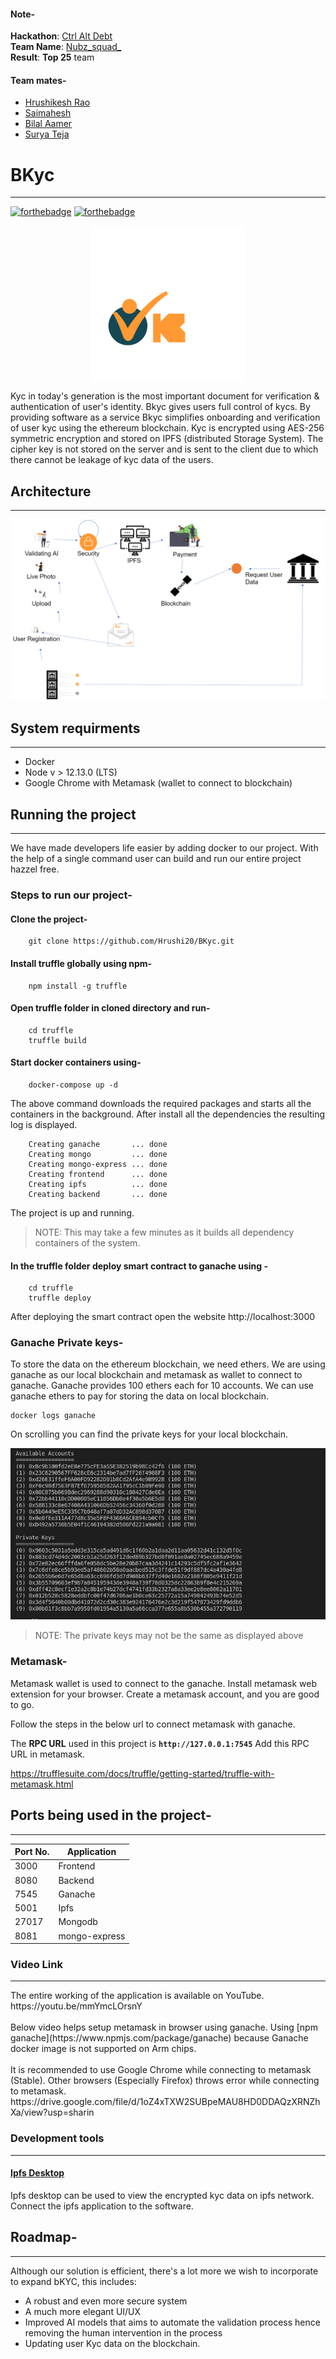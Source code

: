 #### Note-
**Hackathon**: [Ctrl Alt Debt](https://ctrl-alt-debt.hackerearth.com/#overview) <br>
**Team Name**: [Nubz_squad_](https://ctrl-alt-debt.hackerearth.com/challenges/hackathon/ctrl-alt-debt/dashboard/02041f8/team/) <br>
**Result**: **Top 25** team <br>

#### Team mates-
* [Hrushikesh Rao](https://github.com/hrushi20)
* [Saimahesh](https://github.com/saimaheshtaduri)
* [Bilal Aamer](https://github.com/bilal-aamer)
* [Surya Teja](https://github.com/teja1809)


# BKyc
<hr>

[![forthebadge](https://forthebadge.com/images/badges/made-with-javascript.svg)](https://forthebadge.com)
[![forthebadge](https://forthebadge.com/images/badges/built-with-love.svg)](https://forthebadge.com)


<img src="./bkyc/src/assets/logo.svg" style="display: block;margin-left: auto;margin-right: auto;height:250px;width:250px"/>

Kyc in today's generation is the most important document for verification & authentication of user's identity.
Bkyc gives users full control of  kycs. By providing software as a service Bkyc simplifies 
onboarding and verification of user kyc using the ethereum blockchain. Kyc is encrypted using
AES-256 symmetric encryption and stored on IPFS (distributed Storage System). The cipher key is not stored 
on the server and is sent to the client due to which there cannot be leakage of kyc data of the users.

## Architecture
<hr>

[//]: # (Architecture image will be added here)

<img src="./bkyc-arch-diagram.PNG">

## System requirments
<hr/>

- Docker
- Node v > 12.13.0  (LTS)
- Google Chrome with Metamask (wallet to connect to blockchain)

## Running the project
<hr>

We have made developers life easier by adding docker to our project. With the help of a single command
user can build and run our entire project hazzel free.

### Steps to run our project-

#### Clone the project-
```
    git clone https://github.com/Hrushi20/BKyc.git
```
#### Install truffle globally using npm-
```
    npm install -g truffle
```
#### Open truffle folder in cloned directory and run-
```
    cd truffle
    truffle build
```

#### Start docker containers using-
```
    docker-compose up -d  
```
The above command downloads the required packages and starts all the containers in the background.
After install all the dependencies the resulting log is displayed.

```
    Creating ganache       ... done
    Creating mongo         ... done
    Creating mongo-express ... done
    Creating frontend      ... done
    Creating ipfs          ... done
    Creating backend       ... done
```
The project is up and running. 

>NOTE: This may take a few minutes as it builds all dependency containers of the system.

#### In the truffle folder deploy smart contract to ganache using -
```
    cd truffle
    truffle deploy
```

After deploying the smart contract open the website http://localhost:3000

### Ganache Private keys-
To store the data on the ethereum blockchain, we need ethers. We are using ganache as 
our local blockchain and metamask as wallet to connect to ganache. Ganache provides 
100 ethers each for 10 accounts. We can use ganache ethers to pay for storing the data on local blockchain.

```
docker logs ganache
```

On scrolling you can find the private keys for your local blockchain. 

<img src="./ganache-keys.png" />

 >NOTE: The private keys may not be the same as displayed above

### Metamask-
Metamask wallet is used to connect to the ganache. Install metamask web extension for your browser.
Create a metamask account, and you are good to go.

Follow the steps in the below url to connect metamask with ganache.

The <b>RPC URL</b> used in this project is <b> `http://127.0.0.1:7545`</b>
Add this RPC URL in metamask.

https://trufflesuite.com/docs/truffle/getting-started/truffle-with-metamask.html

## Ports being used in the project-
<hr/>

| Port No. | Application   |
|----------|---------------|
| 3000     | Frontend      |
 | 8080     | Backend       |
| 7545     | Ganache       |
| 5001     | Ipfs          |
| 27017    | Mongodb       |
| 8081     | mongo-express |

### Video Link
<hr/>
The entire working of the application is available on YouTube. 
https://youtu.be/mmYmcLOrsnY
<br>
<br>
Below video helps setup metamask in browser using ganache. Using [npm ganache](https://www.npmjs.com/package/ganache) because Ganache docker image is not supported on Arm chips.
<br>
<br>
It is recommended to use Google Chrome while connecting to metamask (Stable). Other browsers (Especially Firefox) throws error while connecting to metamask.
<br>
https://drive.google.com/file/d/1oZ4xTXW2SUBpeMAU8HD0DDAQzXRNZhXa/view?usp=sharin


### Development tools
<hr/>

#### [Ipfs Desktop](https://docs.ipfs.tech/install/ipfs-desktop/#install-the-ipfs-desktop-app)

Ipfs desktop can be used to view the encrypted kyc data on ipfs network. Connect the ipfs application to the software. 

## Roadmap-
<hr/>
Although our solution is efficient, there's a lot more we wish to incorporate to expand bKYC, this includes:

- A robust and even more secure system
- A much more elegant UI/UX
- Improved AI models that aims to automate the validation process hence removing the human intervention in the process
- Updating user Kyc data on the blockchain.

